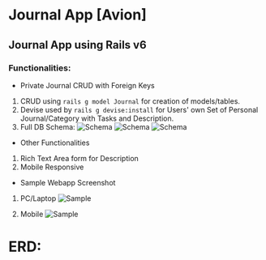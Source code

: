 # Journal App [Avion]

## Journal App using Rails v6

### Functionalities:

* Private Journal CRUD with Foreign Keys
1. CRUD using `rails g model Journal` for creation of models/tables.
2. Devise used by `rails g devise:install` for Users' own Set of Personal Journal/Category with Tasks and Description.
3. Full DB Schema:
![Schema](https://scontent.xx.fbcdn.net/v/t1.15752-9/p403x403/272856927_968746087377173_7646150786040753386_n.png?_nc_cat=106&ccb=1-5&_nc_sid=aee45a&_nc_eui2=AeGsxgUY2PIBWpOZT3ugQNnJ6OWfWlPNc0Ho5Z9aU81zQWFU3Ookaq0RlLT8ZRCEwa2qpQLKh_sFdlUFyPZZRh5R&_nc_ohc=au_2npeAmPcAX-9ulzl&_nc_ad=z-m&_nc_cid=0&_nc_ht=scontent.xx&oh=03_AVK5INUX8QsirTW22f7jeOiq4s3ZmdHQLRXJeyyblbqThg&oe=6233245F)
![Schema](https://scontent.xx.fbcdn.net/v/t1.15752-9/p403x403/271822942_905134073500263_1266569425049208022_n.png?_nc_cat=105&ccb=1-5&_nc_sid=aee45a&_nc_eui2=AeFAXELStfyDwhPsKjd_och61NZ7BIcZoKbU1nsEhxmgpiHZ6A_KtMXfJ74NGCQNnQGzXwAJBk9YnA1YTebI5ib4&_nc_ohc=nX1R2vuS1BMAX9hR8tN&_nc_ad=z-m&_nc_cid=0&_nc_ht=scontent.xx&oh=03_AVKlue7uk8z7DLJLVbxnCTprDg4kY5TQnqCB4BsHIlnlLw&oe=62315C33)
![Schema](https://scontent.fmnl4-6.fna.fbcdn.net/v/t1.15752-9/272847005_1178353579635855_4314825968160160379_n.png?_nc_cat=107&ccb=1-5&_nc_sid=ae9488&_nc_eui2=AeFS60WHAHpylhI3npxyANLSS3n0qM7RUB9LefSoztFQHxr9tT-aDLS7s7qKduQ57vebJf7MZkujH1RXxw4UgQFS&_nc_ohc=SyUfCHCo0G0AX8usuhX&tn=SQDpTKqn-YE-sbMC&_nc_ht=scontent.fmnl4-6.fna&oh=03_AVI5C8_iB5FmPsjHA6SmXpTYsbNOvK50fPzKo5-DzcK91Q&oe=6230D7C5)


* Other Functionalities
1. Rich Text Area form for Description
2. Mobile Responsive 

* Sample Webapp Screenshot
1. PC/Laptop
![Sample](https://scontent.xx.fbcdn.net/v/t1.15752-9/p403x403/264000907_350551513553449_2770325762944251269_n.png?_nc_cat=107&ccb=1-5&_nc_sid=aee45a&_nc_eui2=AeEe8EA7UDpgDrmSAg6KDF8AJRH_7Z3XB6AlEf_tndcHoCWN8e_kP4i6JilsamoC_n30sj7TLFEX904PcJyeg_9D&_nc_ohc=_0RBxhX2o2YAX8mowQo&_nc_ad=z-m&_nc_cid=0&_nc_ht=scontent.xx&oh=03_AVJ9_trbbsSkbkRFRVJPVF-_vNcnYzkbJwpWtn9CkeO4aQ&oe=62309527)

2. Mobile
![Sample](https://scontent.xx.fbcdn.net/v/t1.15752-9/p320x320/273719104_1127938314659253_7309965073964268013_n.jpg?_nc_cat=109&ccb=1-5&_nc_sid=aee45a&_nc_eui2=AeHkW-tSxGg3iVz6R8FYYlJHmct77gVdHPCZy3vuBV0c8NrKZyWjzFVFxYAwXFfHgevjLVzwF3X6T-VPIcx8VJbC&_nc_ohc=DSMRsxWP9qEAX_jFdH9&_nc_ad=z-m&_nc_cid=0&_nc_ht=scontent.xx&oh=03_AVJ1BYurmXaYlOT3SVJmPoiUFWosRB5LN9H91Oovv-iYQQ&oe=6232B2ED)

# ERD: